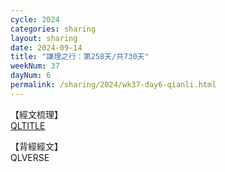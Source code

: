 ```yaml
---
cycle: 2024
categories: sharing
layout: sharing
date: 2024-09-14
title: "謙理之行：第258天/共730天"
weekNum: 37
dayNum: 6
permalink: /sharing/2024/wk37-day6-qianli.html
---
```

【經文梳理】  
[QLTITLE](QLLINK)

【背經經文】  
QLVERSE
